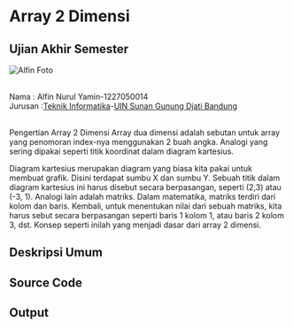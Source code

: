 # Array 2 Dimensi
## Ujian Akhir Semester

![Alfin Foto](https://user-images.githubusercontent.com/121393903/209500158-e0fffab8-dc00-42cd-af45-b63e32e661f2.jpeg) 

<br> Nama		: Alfin Nurul Yamin-1227050014
<br>Jurusan		:[Teknik Informatika](http://if.uinsgd.ac.id/)-[UIN Sunan Gunung Djati Bandung](https://uinsgd.ac.id/)

<br>Pengertian Array 2 Dimensi
Array dua dimensi adalah sebutan untuk array yang penomoran index-nya menggunakan 2 buah angka. Analogi yang sering dipakai seperti titik koordinat dalam diagram kartesius.

Diagram kartesius merupakan diagram yang biasa kita pakai untuk membuat grafik. Disini terdapat sumbu X dan sumbu Y. Sebuah titik dalam diagram kartesius ini harus disebut secara berpasangan, seperti (2,3) atau (-3, 1).
Analogi lain adalah matriks. Dalam matematika, matriks terdiri dari kolom dan baris. Kembali, untuk menentukan nilai dari sebuah matriks, kita harus sebut secara berpasangan seperti baris 1 kolom 1, atau baris 2 kolom 3, dst. Konsep seperti inilah yang menjadi dasar dari array 2 dimensi.

## Deskripsi Umum

## Source Code

## Output

